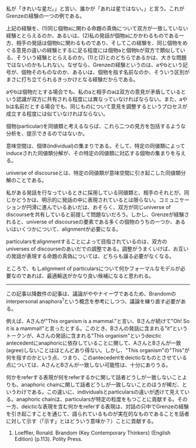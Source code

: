 私が「きれいな星だ。」と言い、誰かが「あれは星ではない。」と言う。これがGrenzeの経験の一つの例である。

上記の経験を、(1)同じ個物aに関わる命題の真偽について双方が一致していない経験ととらえるのか、あるいは、(2)私の発話が個物aにかかわるものである一方、相手の発話は個物bに関わるものであり、そしてこの経験を、同じ個物をめぐる意見の違いの経験とするに足る程度には個物aと個物bが双方で類似している、そういう経験ととらえるのか。(1)と(2)とのどちらであるかは、大きな問題ではないのかもしれない。なぜなら、Grenzeの経験というのは、aやbという記号が、個物そのものなのか、あるいは、個物を指す名前なのか、そういう区別がまさに打ち立てられるきっかけとなる経験だからである。

aやbは個物だとする場合でも、私のaと相手のaは双方の意見が矛盾しているという認識が双方に共有される程度には異なっていなければならない。また、aやbは名前だとする場合でも、同じものについて意見を調整するというプロセスが成立する程度には似ていなければならない。

個物(particular)を同値類と考えるならば、これら二つの見方を包括するような分析を、提示できるのではないか。

意味空間は、個体(individual)の集まりである。そして、特定の同値類によってinduceされた同値類分解が、その特定の同値類に対応する個物の集まりを与える。

universe of discourseとは、特定の同値類が意味空間に引き起こした同値類分解のことである。

私がある発話を行なっているときに採用している同値類と、相手のそれとが、同じかどうかは、明示的に発話の中に表現されているとは限らない。コミュニケーションが円滑に進んでいるあいだは、おそらく、双方が同じuniverse of discourseを共有していると前提して問題ないだろう。しかし、Grenzeが経験されると、universe of discourseの要素である多くの個物のうちの一つか、あるいはいくつかについて、alignmentが必要になる。

particularsをalignmentすることによって目指されているのは、双方のuniverses of discourseのあいだでの調整である。調整がうまくいけば、お互いの発話が表現する命題の真偽については、どちらも譲る必要がなくなる。

ところで、もしalignment of particularsについて何かフォーマルなモデルが必要なのであれば、最適輸送がかなり良い候補になると思われる。

----

この記事以降数件の記事は、議論がややナイーヴであるため、Brandomのinterpersonal anaphora<sup>1</sup>という概念を参考にしつつ、議論を練り直す必要がある。

例えば、Aさんが"This organism is a mammal."と言い、Bさんが続けて"Oh! So it is a mammal!"と言ったとする。このとき、Bさんの発話に含まれる"it"というトークンが、Aさんの発話に含まれる"This organism"というdeictic antecedentにanaphoricに依存していることに関して、AさんとBさんが一致(agree)しないことはほとんどあり得ない。しかし、"This organism"の"This"が何を指すのかという点、つまり、このantecedentをdeicticなものとさせている点については、AさんとBさんが一致しない可能性は、十分にありうる。

何かをreferする表現が何をreferするかに関して話者どうしが一致しないことよりも、anaphoric chainに関して話者どうしが一致しないことのほうが稀だ、というわけである。この違いに、individualsとparticularsの違いが透けて見えている。anaphoric chainは、particularsが特定の粒度をもつことに貢献する。その一方、deicticな表現を含む何かをreferする表現は、対話の只中でGrenzeの経験を引き起こすことを通じて、語られているものが実在的なものであることを話者に対して示す（「示す」とはどういう意味か？）ことに貢献する。

1. Loeffler, Ronald. Brandom (Key Contemporary Thinkers) (English Edition) (p.113). Polity Press.
